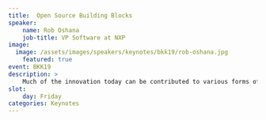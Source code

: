 ```yaml
---
title:  Open Source Building Blocks
speaker:
    name: Rob Oshana
    job-title: VP Software at NXP
image:
  image: /assets/images/speakers/keynotes/bkk19/rob-oshana.jpg
    featured: true
event: BKK19
description: >
    Much of the innovation today can be contributed to various forms of open source software initiatives.  This open source collaboration has produced a number of essential open source building blocks used in advanced next generation solutions such as machine learning, IoT, and wireless connectivity. However to effectively use these open source building blocks, engineering organizations much ensure the proper underlying infrastructure is in place to allow for portability, performance, interoperability and scale.  This talk will provide some context and examples around this growing software development model in the semiconductor industry.
slot:
    day: Friday
categories: Keynotes
---
```

